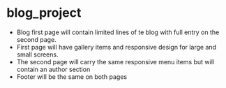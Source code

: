# blog_project

* Blog first page will contain limited lines of te blog with full entry on the second page.
* First page will have gallery items and responsive design for large and small screens.
* The second page will carry the same responsive menu items but will contain an author section
* Footer will be the same on both pages 
